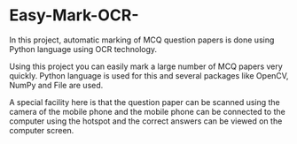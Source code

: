 # Easy-Mark-OCR-
In this project, automatic marking of MCQ question papers is done using Python language using OCR technology.

Using this project you can easily mark a large number of MCQ papers very quickly. Python language is used for this and several packages like OpenCV, NumPy and File are used.

A special facility here is that the question paper can be scanned using the camera of the mobile phone and the mobile phone can be connected to the computer using the hotspot and the correct answers can be viewed on the computer screen.
